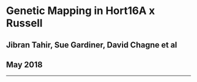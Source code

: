 # Genetic Mapping in Hort16A x Russell

## Jibran Tahir, Sue Gardiner, David Chagne et al 
## May 2018

------------
